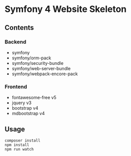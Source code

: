 # Symfony 4 Website Skeleton

## Contents

### Backend

- symfony
- symfony/orm-pack
- symfony/security-bundle
- symfony/web-server-bundle
- symfony/webpack-encore-pack

### Frontend

- fontawesome-free v5
- jquery v3
- bootstrap v4
- mdbootstrap v4

## Usage

```
composer install
npm install
npm run watch
```